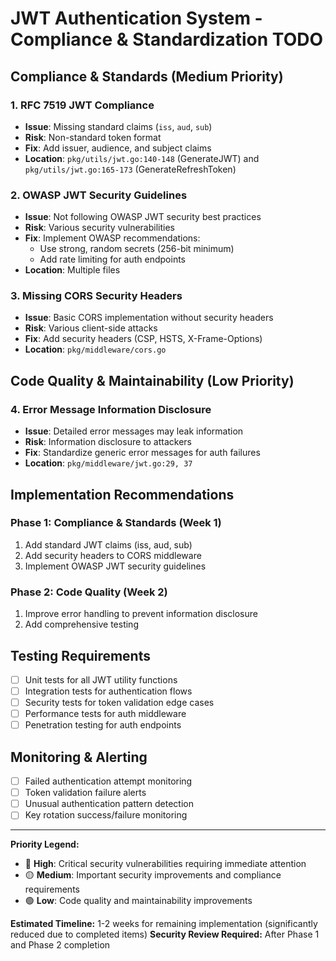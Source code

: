 # JWT Authentication System - Compliance & Standardization TODO

## Compliance & Standards (Medium Priority)

### 1. **RFC 7519 JWT Compliance**

- **Issue**: Missing standard claims (`iss`, `aud`, `sub`)
- **Risk**: Non-standard token format
- **Fix**: Add issuer, audience, and subject claims
- **Location**: `pkg/utils/jwt.go:140-148` (GenerateJWT) and `pkg/utils/jwt.go:165-173` (GenerateRefreshToken)

### 2. **OWASP JWT Security Guidelines**

- **Issue**: Not following OWASP JWT security best practices
- **Risk**: Various security vulnerabilities
- **Fix**: Implement OWASP recommendations:
  - Use strong, random secrets (256-bit minimum)
  - Add rate limiting for auth endpoints
- **Location**: Multiple files

### 3. **Missing CORS Security Headers**

- **Issue**: Basic CORS implementation without security headers
- **Risk**: Various client-side attacks
- **Fix**: Add security headers (CSP, HSTS, X-Frame-Options)
- **Location**: `pkg/middleware/cors.go`

## Code Quality & Maintainability (Low Priority)

### 4. **Error Message Information Disclosure**

- **Issue**: Detailed error messages may leak information
- **Risk**: Information disclosure to attackers
- **Fix**: Standardize generic error messages for auth failures
- **Location**: `pkg/middleware/jwt.go:29, 37`

## Implementation Recommendations

### Phase 1: Compliance & Standards (Week 1)

1. Add standard JWT claims (iss, aud, sub)
2. Add security headers to CORS middleware
3. Implement OWASP JWT security guidelines

### Phase 2: Code Quality (Week 2)

1. Improve error handling to prevent information disclosure
2. Add comprehensive testing

## Testing Requirements

- [ ] Unit tests for all JWT utility functions
- [ ] Integration tests for authentication flows
- [ ] Security tests for token validation edge cases
- [ ] Performance tests for auth middleware
- [ ] Penetration testing for auth endpoints

## Monitoring & Alerting

- [ ] Failed authentication attempt monitoring
- [ ] Token validation failure alerts
- [ ] Unusual authentication pattern detection
- [ ] Key rotation success/failure monitoring

---

**Priority Legend:**

- 🔴 **High**: Critical security vulnerabilities requiring immediate attention
- 🟡 **Medium**: Important security improvements and compliance requirements
- 🟢 **Low**: Code quality and maintainability improvements

**Estimated Timeline:** 1-2 weeks for remaining implementation (significantly reduced due to completed items)
**Security Review Required:** After Phase 1 and Phase 2 completion
